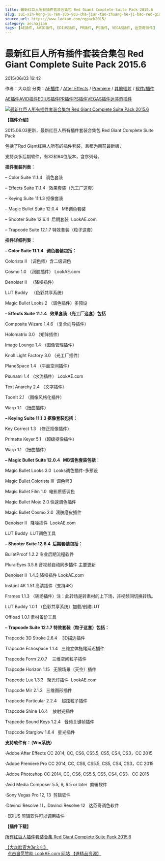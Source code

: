```yaml
---
title: 最新红巨人所有插件套装合集包 Red Giant Complete Suite Pack 2015.6
slug: zui-xin-hong-ju-ren-suo-you-cha-jian-tao-zhuang-he-ji-bao-red-giant-complete-suite-pack-2015-6
source_url: https://www.lookae.com/rgpack2015/
category: aechajian
tags: [AE插件, AVID插件, EDIUS插件, PR插件, PS插件, VEGAS插件, 达芬奇插件]
---
```

# 最新红巨人所有插件套装合集包 Red Giant Complete Suite Pack 2015.6

2015/06/03 16:42

作者：大众脸
分类：[AE插件](https://www.lookae.com/after-effects/aechajian/) / [After Effects](https://www.lookae.com/after-effects/) / [Premiere](https://www.lookae.com/qitarjcj/premierezy/) / [其他辐射](https://www.lookae.com/others/) / [软件/插件](https://www.lookae.com/qitarjcj/)

[AE插件](https://www.lookae.com/tag/ae%e6%8f%92%e4%bb%b6/)[AVID插件](https://www.lookae.com/tag/avid%e6%8f%92%e4%bb%b6/)[EDIUS插件](https://www.lookae.com/tag/edius%e6%8f%92%e4%bb%b6/)[PR插件](https://www.lookae.com/tag/pr%e6%8f%92%e4%bb%b6/)[PS插件](https://www.lookae.com/tag/ps%e6%8f%92%e4%bb%b6/)[VEGAS插件](https://www.lookae.com/tag/vegas%e6%8f%92%e4%bb%b6/)[达芬奇插件](https://www.lookae.com/tag/%e8%be%be%e8%8a%ac%e5%a5%87%e6%8f%92%e4%bb%b6/)

[![最新红巨人所有插件套装合集包 Red Giant Complete Suite Pack 2015.6](https://www.lookae.com/wp-content/uploads/2015/06/RGPACK2015.jpg "最新红巨人所有插件套装合集包 Red Giant Complete Suite Pack 2015.6-LookAE.com")](https://www.lookae.com/wp-content/uploads/2015/06/RGPACK2015.jpg)

**【插件介绍】**

2015.06.03更新，最新红巨人所有插件套装合集包 Red Giant Complete Suite Pack

包括了Red Giant红巨人所有的插件套装，且都为目前最新版，

支持众多后期软件，有32和64位版本，含序列号。

**插件套装列表：**

– Color Suite 11.1.4   调色套装

– Effects Suite 11.1.4   效果套装（光工厂这套）

– Keying Suite 11.1.3 抠像套装

– Magic Bullet Suite 12.0.4   MB调色套装

– Shooter Suite 12.6.4  后期套装  LookAE.com

– Trapcode Suite 12.1.7 特效套装（粒子这套）

**插件详细列表：**

**– Color Suite 11.1.4   调色套装包括：**

Colorista II （调色师）含二级调色

Cosmo 1.0 （润肤插件） LookAE.com

Denoiser II   （降噪插件）

LUT Buddy   （色彩共享系统）

Magic Bullet Looks 2 （调色插件）多预设

**– Effects Suite 11.1.4   效果套装（光工厂这套）包括**

Composite Wizard 1.4.6 （复合向导插件）

Holomatrix 3.0 （矩阵插件）

Image Lounge 1.4 （图像管理插件）

Knoll Light Factory 3.0 （光工厂插件）

PlaneSpace 1.4 （平面空间插件）

Psunami 1.4 （水流插件） LookAE.com

Text Anarchy 2.4 （文字插件）

ToonIt 2.1 （图像风格化插件）

Warp 1.1 （扭曲插件）

**– Keying Suite 11.1.3 抠像套装包括：**

Key Correct 1.3 （修正抠像插件）

Primatte Keyer 5.1 （超级抠像插件）

Warp 1.1 （扭曲插件）

**– Magic Bullet Suite 12.0.4   MB调色套装包括：**

Magic Bullet Looks 3.0  Looks调色插件-多预设

Magic Bullet Colorista III  调色师3

Magic Bullet Film 1.0  电影质感调色

Magic Bullet Mojo 2.0 快速调色插件

Magic Bullet Cosmo 2.0  润肤磨皮插件

Denoiser II   降噪插件  LookAE.com

LUT Buddy  LUT调色工具

**– Shooter Suite 12.6.4  后期套装包括：**

BulletProof 1.2.2 专业后期流程软件

PluralEyes 3.5.8 音视频自动同步插件 主要更新

Denoiser II  1.4.3 降噪插件 LookAE.com

Instant 4K 1.51 高清插件（支持4K）

Frames 1.1.3 （转场插件）注：此转场是转素材的上下场，非视频间切换转场。

LUT Buddy 1.0.1 （色彩共享系统）加载/创建LUT

Offload 1.0.1 素材备份工具

**– Trapcode Suite 12.1.7 特效套装（粒子这套）包括：**

Trapcode 3D Stroke 2.6.4    3D描边插件

Trapcode Echospace 1.1.4   三维立体拖尾延迟插件

Trapcode Form 2.0.7    三维空间粒子插件

Trapcode Horizon 1.15   无限场景（天空）插件

Trapcode Lux 1.3.3   聚光灯插件  LookAE.com

Trapcode Mir 2.1.2   三维图形插件

Trapcode Particular 2.2.4    超炫粒子插件

Trapcode Shine 1.6.4    放射光插件

Trapcode Sound Keys 1.2.4   音频关键帧插件

Trapcode Starglow 1.6.4   星光插件

**支持软件有：（Win系统）**

·Adobe After Effects CC 2014, CC, CS6, CS5.5, CS5, CS4, CS3，CC 2015

·Adobe Premiere Pro CC 2014, CC, CS6, CS5.5, CS5, CS4, CS3，CC 2015

·Adobe Photoshop CC 2014, CC, CS6, CS5.5, CS5, CS4, CS3，CC 2015

·Avid Media Composer 5.5, 6, 6.5 or later  剪辑软件

·Sony Vegas Pro 12, 13  剪辑软件

·Davinci Resolve 11，Davinci Resolve 12   达芬奇调色软件

· EDIUS 剪辑软件可以调用插件

**【插件下载】**

[所有红巨人插件套装合集 Red Giant Complete Suite Pack 2015.6](https://www.400gb.com/file/97538216)

[【大众脸官方淘宝店】](https://lookae.taobao.com/)                [点击自愿赞助 LookAE.com 网站 【送精品资源】](https://www.lookae.com/sponsor/)
